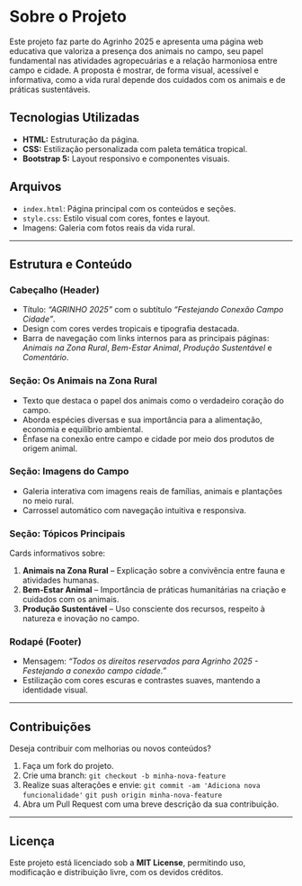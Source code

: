 
# **Sobre o Projeto**

Este projeto faz parte do Agrinho 2025 e apresenta uma página web educativa que valoriza a presença dos animais no campo, seu papel fundamental nas atividades agropecuárias e a relação harmoniosa entre campo e cidade. A proposta é mostrar, de forma visual, acessível e informativa, como a vida rural depende dos cuidados com os animais e de práticas sustentáveis.

## **Tecnologias Utilizadas**

* **HTML:** Estruturação da página.
* **CSS:** Estilização personalizada com paleta temática tropical.
* **Bootstrap 5:** Layout responsivo e componentes visuais.


## **Arquivos**

* `index.html`: Página principal com os conteúdos e seções.
* `style.css`: Estilo visual com cores, fontes e layout.
* Imagens: Galeria com fotos reais da vida rural.

---

## **Estrutura e Conteúdo**

### **Cabeçalho (Header)**

* Título: *“AGRINHO 2025”* com o subtítulo *“Festejando Conexão Campo Cidade”*.
* Design com cores verdes tropicais e tipografia destacada.
* Barra de navegação com links internos para as principais páginas: *Animais na Zona Rural*, *Bem-Estar Animal*, *Produção Sustentável* e *Comentário*.

### **Seção: Os Animais na Zona Rural**

* Texto que destaca o papel dos animais como o verdadeiro coração do campo.
* Aborda espécies diversas e sua importância para a alimentação, economia e equilíbrio ambiental.
* Ênfase na conexão entre campo e cidade por meio dos produtos de origem animal.

### **Seção: Imagens do Campo**

* Galeria interativa com imagens reais de famílias, animais e plantações no meio rural.
* Carrossel automático com navegação intuitiva e responsiva.

### **Seção: Tópicos Principais**

Cards informativos sobre:

1. **Animais na Zona Rural** – Explicação sobre a convivência entre fauna e atividades humanas.
2. **Bem-Estar Animal** – Importância de práticas humanitárias na criação e cuidados com os animais.
3. **Produção Sustentável** – Uso consciente dos recursos, respeito à natureza e inovação no campo.

### **Rodapé (Footer)**

* Mensagem: *“Todos os direitos reservados para Agrinho 2025 - Festejando a conexão campo cidade.”*
* Estilização com cores escuras e contrastes suaves, mantendo a identidade visual.

---


## **Contribuições**

Deseja contribuir com melhorias ou novos conteúdos?

1. Faça um fork do projeto.
2. Crie uma branch:
   `git checkout -b minha-nova-feature`
3. Realize suas alterações e envie:
   `git commit -am 'Adiciona nova funcionalidade'`
   `git push origin minha-nova-feature`
4. Abra um Pull Request com uma breve descrição da sua contribuição.

---

## **Licença**

Este projeto está licenciado sob a **MIT License**, permitindo uso, modificação e distribuição livre, com os devidos créditos.


